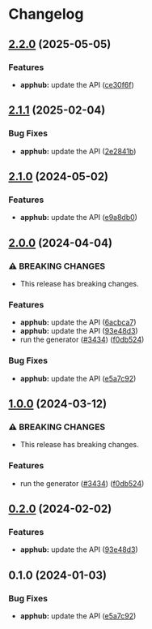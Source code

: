 # Changelog

## [2.2.0](https://github.com/googleapis/google-api-nodejs-client/compare/apphub-v2.1.1...apphub-v2.2.0) (2025-05-05)


### Features

* **apphub:** update the API ([ce30f6f](https://github.com/googleapis/google-api-nodejs-client/commit/ce30f6f7c126a6773b50d6d66574c89ff2d9cde3))

## [2.1.1](https://github.com/googleapis/google-api-nodejs-client/compare/apphub-v2.1.0...apphub-v2.1.1) (2025-02-04)


### Bug Fixes

* **apphub:** update the API ([2e2841b](https://github.com/googleapis/google-api-nodejs-client/commit/2e2841bb043c5524227df7699c0e84be785af050))

## [2.1.0](https://github.com/googleapis/google-api-nodejs-client/compare/apphub-v2.0.0...apphub-v2.1.0) (2024-05-02)


### Features

* **apphub:** update the API ([e9a8db0](https://github.com/googleapis/google-api-nodejs-client/commit/e9a8db0b264dc78e526dae22ff7a33574406a360))

## [2.0.0](https://github.com/googleapis/google-api-nodejs-client/compare/apphub-v1.0.0...apphub-v2.0.0) (2024-04-04)


### ⚠ BREAKING CHANGES

* This release has breaking changes.

### Features

* **apphub:** update the API ([6acbca7](https://github.com/googleapis/google-api-nodejs-client/commit/6acbca76ad629d22ca632792e942da35cc687e6a))
* **apphub:** update the API ([93e48d3](https://github.com/googleapis/google-api-nodejs-client/commit/93e48d3c8ddd34991ade8c68dededf3016cd6643))
* run the generator ([#3434](https://github.com/googleapis/google-api-nodejs-client/issues/3434)) ([f0db524](https://github.com/googleapis/google-api-nodejs-client/commit/f0db524bb26f05cea3dec4c0ed66b496399e3857))


### Bug Fixes

* **apphub:** update the API ([e5a7c92](https://github.com/googleapis/google-api-nodejs-client/commit/e5a7c92a2a50fb4873c72d86ed9448a52e1c3cf6))

## [1.0.0](https://github.com/googleapis/google-api-nodejs-client/compare/apphub-v0.2.0...apphub-v1.0.0) (2024-03-12)


### ⚠ BREAKING CHANGES

* This release has breaking changes.

### Features

* run the generator ([#3434](https://github.com/googleapis/google-api-nodejs-client/issues/3434)) ([f0db524](https://github.com/googleapis/google-api-nodejs-client/commit/f0db524bb26f05cea3dec4c0ed66b496399e3857))

## [0.2.0](https://github.com/googleapis/google-api-nodejs-client/compare/apphub-v0.1.0...apphub-v0.2.0) (2024-02-02)


### Features

* **apphub:** update the API ([93e48d3](https://github.com/googleapis/google-api-nodejs-client/commit/93e48d3c8ddd34991ade8c68dededf3016cd6643))

## 0.1.0 (2024-01-03)


### Bug Fixes

* **apphub:** update the API ([e5a7c92](https://github.com/googleapis/google-api-nodejs-client/commit/e5a7c92a2a50fb4873c72d86ed9448a52e1c3cf6))
